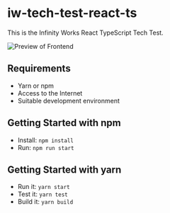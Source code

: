 # iw-tech-test-react-ts

This is the Infinity Works React TypeScript Tech Test.

![Preview of Frontend](preview.png)

## Requirements

- Yarn or npm
- Access to the Internet
- Suitable development environment

## Getting Started with npm
- Install: `npm install`
- Run: `npm run start`

## Getting Started with yarn

- Run it: `yarn start`
- Test it: `yarn test`
- Build it: `yarn build`
